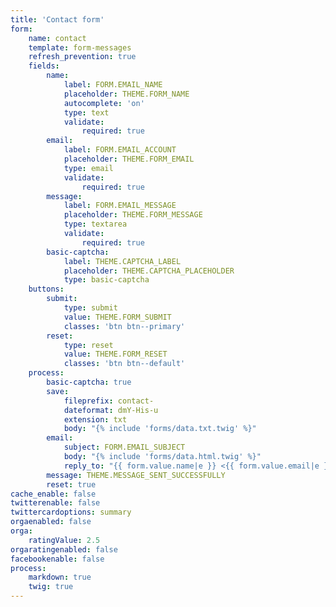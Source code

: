 ```yaml
---
title: 'Contact form'
form:
    name: contact
    template: form-messages
    refresh_prevention: true
    fields:
        name:
            label: FORM.EMAIL_NAME
            placeholder: THEME.FORM_NAME
            autocomplete: 'on'
            type: text
            validate:
                required: true
        email:
            label: FORM.EMAIL_ACCOUNT
            placeholder: THEME.FORM_EMAIL
            type: email
            validate:
                required: true
        message:
            label: FORM.EMAIL_MESSAGE
            placeholder: THEME.FORM_MESSAGE
            type: textarea
            validate:
                required: true
        basic-captcha:
            label: THEME.CAPTCHA_LABEL
            placeholder: THEME.CAPTCHA_PLACEHOLDER
            type: basic-captcha
    buttons:
        submit:
            type: submit
            value: THEME.FORM_SUBMIT
            classes: 'btn btn--primary'
        reset:
            type: reset
            value: THEME.FORM_RESET
            classes: 'btn btn--default'
    process:
        basic-captcha: true
        save:
            fileprefix: contact-
            dateformat: dmY-His-u
            extension: txt
            body: "{% include 'forms/data.txt.twig' %}"
        email:
            subject: FORM.EMAIL_SUBJECT
            body: "{% include 'forms/data.html.twig' %}"
            reply_to: "{{ form.value.name|e }} <{{ form.value.email|e }}>"
        message: THEME.MESSAGE_SENT_SUCCESSFULLY
        reset: true
cache_enable: false
twitterenable: false
twittercardoptions: summary
orgaenabled: false
orga:
    ratingValue: 2.5
orgaratingenabled: false
facebookenable: false
process:
    markdown: true
    twig: true
---
```

